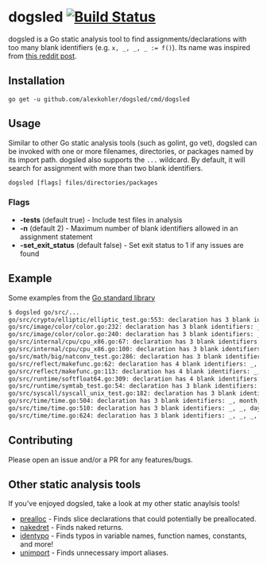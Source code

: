 # dogsled [![Build Status](https://travis-ci.com/alexkohler/dogsled.svg?branch=master)](https://travis-ci.com/alexkohler/dogsled)

dogsled is a Go static analysis tool to find assignments/declarations with too many blank identifiers (e.g. `x, _, _, _ := f()`). Its name was inspired from [this reddit post](https://www.reddit.com/r/golang/comments/9syjj8/what_are_some_red_flags_for_you_in_go_code_reviews/e8sgygf/).

## Installation

    go get -u github.com/alexkohler/dogsled/cmd/dogsled

## Usage

Similar to other Go static analysis tools (such as golint, go vet), dogsled can be invoked with one or more filenames, directories, or packages named by its import path. dogsled also supports the `...` wildcard. By default, it will search for assignment with more than two blank identifiers.

    dogsled [flags] files/directories/packages


### Flags
- **-tests** (default true) - Include test files in analysis
- **-n** (default 2) - Maximum number of blank identifiers allowed in an assignment statement
- **-set_exit_status** (default false) - Set exit status to 1 if any issues are found

## Example


Some examples from the [Go standard library](https://github.com/golang/go)

```Bash
$ dogsled go/src/...
go/src/crypto/elliptic/elliptic_test.go:553: declaration has 3 blank identifiers: priv, _, _, _ := GenerateKey(p256,go/src/image/names.go:46: declaration has 3 blank identifiers: _, _, _, a := c.C.RGBA()
go/src/image/color/color.go:232: declaration has 3 blank identifiers: _, _, _, a := c.RGBA()
go/src/image/color/color.go:240: declaration has 3 blank identifiers: _, _, _, a := c.RGBA()
go/src/internal/cpu/cpu_x86.go:67: declaration has 3 blank identifiers: maxID, _, _, _ := cpuid(0, 0)
go/src/internal/cpu/cpu_x86.go:100: declaration has 3 blank identifiers: _, ebx7, _, _ := cpuid(7, 0)
go/src/math/big/natconv_test.go:286: declaration has 3 blank identifiers: x, _, _, _ = x.scan(strings.NewReader(pi),go/src/reflect/value.go:172: declaration has 3 blank identifiers: pc, _, _, _ := runtime.Caller(2)
go/src/reflect/makefunc.go:62: declaration has 4 blank identifiers: _, _, _, stack, _ := funcLayout(t, nil)
go/src/reflect/makefunc.go:113: declaration has 4 blank identifiers: _, _, _, stack, _ := funcLayout(funcType, nil)
go/src/runtime/softfloat64.go:309: declaration has 4 blank identifiers: _, _, _, _ = fi, fn, gi, gn
go/src/runtime/symtab_test.go:54: declaration has 3 blank identifiers: _, _, line, _ := runtime.Caller(1)
go/src/syscall/syscall_unix_test.go:182: declaration has 3 blank identifiers: _, oobn, _, _, err := uc.ReadMsgUnixgo/src/time/time.go:498: declaration has 3 blank identifiers: year, _, _, _ := t.date(false)
go/src/time/time.go:504: declaration has 3 blank identifiers: _, month, _, _ := t.date(true)
go/src/time/time.go:510: declaration has 3 blank identifiers: _, _, day, _ := t.date(true)
go/src/time/time.go:624: declaration has 3 blank identifiers: _, _, _, yday := t.date(false)
```

## Contributing

Please open an issue and/or a PR for any features/bugs. 


## Other static analysis tools

If you've enjoyed dogsled, take a look at my other static anaylsis tools!
- [prealloc](https://github.com/alexkohler/prealloc) - Finds slice declarations that could potentially be preallocated.
- [nakedret](https://github.com/alexkohler/nakedret) - Finds naked returns.
- [identypo](https://github.com/alexkohler/identypo) - Finds typos in variable names, function names, constants, and more!
- [unimport](https://github.com/alexkohler/unimport) - Finds unnecessary import aliases.
